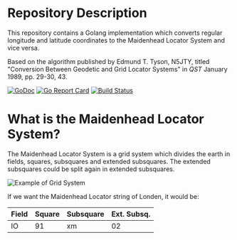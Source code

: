 # Repository Description

This repository contains a Golang implementation which converts regular longitude and latitude coordinates to the Maidenhead Locator System and vice versa.

Based on the algorithm published by Edmund T. Tyson, N5JTY, titled "Conversion Between Geodetic and Grid Locator Systems" in _QST_ January 1989, pp. 29-30, 43.

[![GoDoc](https://godoc.org/github.com/LighthouseLab/go-maidenhead?status.svg)](https://godoc.org/github.com/LighthouseLab/go-maidenhead)
[![Go Report Card](https://goreportcard.com/badge/github.com/LighthouseLab/go-maidenhead)](https://goreportcard.com/report/github.com/LighthouseLab/go-maidenhead)
[![Build Status](https://travis-ci.org/LighthouseLab/go-maidenhead.svg?branch=master)](https://travis-ci.org/LighthouseLab/go-maidenhead)

# What is the Maidenhead Locator System?

The Maidenhead Locator System is a grid system which divides the earth in fields, squares, subsquares and extended subsquares. The extended subsquares could be split again in extended subsquares.

![Example of Grid System](https://upload.wikimedia.org/wikipedia/commons/1/1d/Maidenhead_grid_over_Europe.svg)

If we want the Maidenhead Locator string of Londen, it would be:

| Field | Square | Subsquare | Ext. Subsq. |
| ----- | ------ | --------- | ----------- |
| IO    | 91     | xm        | 02          |